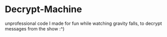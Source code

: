 # Decrypt-Machine
unprofessional code I made for fun while watching gravity falls, to decrypt messages from the show :^)

